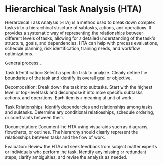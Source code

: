 # Hierarchical Task Analysis (HTA)

Hierarchical Task Analysis (HTA) is a method used to break down complex tasks into a hierarchical structure of subtasks, actions, and operations. It provides a systematic way of representing the relationships between different levels of tasks, allowing for a detailed understanding of the task's structure, goals, and dependencies. HTA can help with process evaluations, schedule planning, risk identification, training needs, and workflow optimizations.

General process…

Task Identification: Select a specific task to analyze. Clearly define the boundaries of the task and identify its overall goal or objective.

Decomposition: Break down the task into subtasks. Start with the highest level or top-level task and decompose it into more specific subtasks, actions, and operations. Each item is a meaningful unit of work.

Task Relationships: Identify dependencies and relationships among tasks and subtasks. Determine any conditional relationships, schedule ordering, or constraints between them.

Documentation: Document the HTA using visual aids such as diagrams, flowcharts, or outlines. The hierarchy should clearly represent the relationships between tasks and the flow of work.

Evaluation: Review the HTA and seek feedback from subject matter experts or individuals who perform the task. Identify any missing or redundant steps, clarify ambiguities, and revise the analysis as needed.
